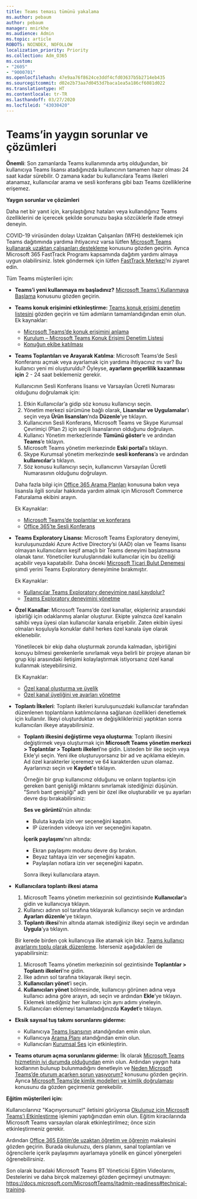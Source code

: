 ```yaml
---
title: Teams teması tümünü yakalama
ms.author: pebaum
author: pebaum
manager: mnirkhe
ms.audience: Admin
ms.topic: article
ROBOTS: NOINDEX, NOFOLLOW
localization_priority: Priority
ms.collection: Adm_O365
ms.custom:
- "2605"
- "9000701"
ms.openlocfilehash: 47e9aa76f8624ce3ddf4cfd03637b5b2714eb435
ms.sourcegitcommit: d02e2b73aa7d0453d7baca1ea5a186cf6081d022
ms.translationtype: HT
ms.contentlocale: tr-TR
ms.lasthandoff: 03/27/2020
ms.locfileid: "43030420"
---
```

# <a name="teams-common-issues-and-resolutions"></a>Teams’in yaygın sorunlar ve çözümleri

**Önemli**: Son zamanlarda Teams kullanımında artış olduğundan, bir kullanıcıya Teams lisansı atadığınızda kullanıcının tamamen hazır olması 24 saat kadar sürebilir. O zamana kadar bu kullanıcılara Teams ilkeleri atanamaz, kullanıcılar arama ve sesli konferans gibi bazı Teams özelliklerine erişemez.

**Yaygın sorunlar ve çözümleri**

Daha net bir yanıt için, karşılaştığınız hataları veya kullandığınız Teams özelliklerini de içerecek şekilde sorunuzu başka sözcüklerle ifade etmeyi deneyin.

COVID-19 virüsünden dolayı Uzaktan Çalışanları (WFH) desteklemek için Teams dağıtımında yardıma ihtiyacınız varsa lütfen [Microsoft Teams kullanarak uzaktan çalışanları destekleme](https://docs.microsoft.com/microsoftteams/support-remote-work-with-teams) konusunu gözden geçirin. Ayrıca Microsoft 365 FastTrack Programı kapsamında dağıtım yardımı almaya uygun olabilirsiniz. İstek göndermek için lütfen [FastTrack Merkezi](https://www.microsoft.com/fasttrack)’ni ziyaret edin.

Tüm Teams müşterileri için:

- **Teams’i yeni kullanmaya mı başladınız?** [Microsoft Teams’i Kullanmaya Başlama](https://docs.microsoft.com/microsoftteams/get-started-with-teams-quick-start) konusunu gözden geçirin.
- **Teams konuk erişimini etkinleştirme:** [Teams konuk erişimi denetim listesini](https://docs.microsoft.com/microsoftteams/guest-access-checklist) gözden geçirin ve tüm adımların tamamlandığından emin olun. Ek kaynaklar:
    - [Microsoft Teams’de konuk erişimini anlama](https://docs.microsoft.com/microsoftteams/guest-access)
    - [Kurulum – Microsoft Teams Konuk Erişimi Denetim Listesi](https://docs.microsoft.com/microsoftteams/guest-access-checklist)
    - [Konuğun ekibe katılması](https://docs.microsoft.com/microsoftteams/guest-joins)

- **Teams Toplantıları ve Arayarak Katılma**: Microsoft Teams’de Sesli Konferansı açmak veya ayarlamak için yardıma ihtiyacınız mı var? Bu kullanıcı yeni mi oluşturuldu? Öyleyse, **ayarların geçerlilik kazanması için** 2 - 24 saat beklemeniz gerekir. 

    Kullanıcının Sesli Konferans lisansı ve Varsayılan Ücretli Numarası olduğunu doğrulamak için:
    1.    Etkin Kullanıcılar’a gidip söz konusu kullanıcıyı seçin.
    2.    Yönetim merkezi sürümüne bağlı olarak, **Lisanslar ve Uygulamalar**’ı seçin veya **Ürün lisansları**’nda **Düzenle**’ye tıklayın.
    3.    Kullanıcının Sesli Konferans, Microsoft Teams ve Skype Kurumsal Çevrimiçi (Plan 2) için seçili lisanslarının olduğunu doğrulayın.
    4.    Kullanıcı Yönetim merkezlerinde **Tümünü göster**’e ve ardından **Teams**’e tıklayın.
    5.    Microsoft Teams yönetim merkezinde **Eski portal**’a tıklayın.
    6.    Skype Kurumsal yönetim merkezinde **sesli konferans**’a ve ardından **kullanıcılar**’a tıklayın.
    7.    Söz konusu kullanıcıyı seçin, kullanıcının Varsayılan Ücretli Numarasının olduğunu doğrulayın.
    
    Daha fazla bilgi için [Office 365 Arama Planları](https://docs.microsoft.com/microsoftteams/calling-plans-for-office-365) konusuna bakın veya lisansla ilgili sorular hakkında yardım almak için Microsoft Commerce Faturalama ekibini arayın.

    Ek Kaynaklar:

    - [Microsoft Teams’de toplantılar ve konferans](https://docs.microsoft.com/microsoftteams/deploy-meetings-microsoft-teams-landing-page)
    - [Office 365’te Sesli Konferans](https://docs.microsoft.com/microsoftteams/audio-conferencing-in-office-365)

- **Teams Exploratory Lisansı**: Microsoft Teams Exploratory deneyimi, kuruluşunuzdaki Azure Active Directory’si (AAD) olan ve Teams lisansı olmayan kullanıcıların keşif amaçlı bir Teams deneyimi başlatmasına olanak tanır. Yöneticiler kuruluşlarındaki kullanıcılar için bu özelliği açabilir veya kapatabilir. Daha önceki [Microsoft Ticari Bulut Denemesi](https://docs.microsoft.com/microsoftteams/iw-trial-teams) şimdi yerini Teams Exploratory deneyimine bırakmıştır.

    Ek Kaynaklar:

    - [Kullanıcılar Teams Exploratory deneyimine nasıl kaydolur?](https://docs.microsoft.com/microsoftteams/teams-exploratory#how-users-sign-up-for-the-teams-exploratory-experience)
    - [Teams Exploratory deneyimini yönetme](https://docs.microsoft.com/microsoftteams/teams-exploratory#manage-the-teams-exploratory-experience)

- **Özel Kanallar**: Microsoft Teams’de özel kanallar, ekipleriniz arasındaki işbirliği için odaklanmış alanlar oluşturur. Ekipte yalnızca özel kanalın sahibi veya üyesi olan kullanıcılar kanala erişebilir. Zaten ekibin üyesi olmaları koşuluyla konuklar dahil herkes özel kanala üye olarak eklenebilir.

    Yönetilecek bir ekip daha oluşturmak zorunda kalmadan, işbirliğini konuyu bilmesi gerekenlerle sınırlamak veya belirli bir projeye atanan bir grup kişi arasındaki iletişimi kolaylaştırmak istiyorsanız özel kanal kullanmak isteyebilirsiniz.

    Ek Kaynaklar:
    - [Özel kanal oluşturma ve üyelik](https://docs.microsoft.com/microsoftteams/private-channels#private-channel-creation-and-membership)
    - [Özel kanal üyeliğini ve ayarları yönetme](https://docs.microsoft.com/microsoftteams/private-channels#manage-private-channel-membership-and-settings)

- **Toplantı İlkeleri**: Toplantı ilkeleri kuruluşunuzdaki kullanıcılar tarafından düzenlenen toplantıların katılımcılarına sağlanan özellikleri denetlemek için kullanılır. İlkeyi oluşturduktan ve değişikliklerinizi yaptıktan sonra kullanıcıları ilkeye atayabilirsiniz. 
    - **Toplantı ilkesini değiştirme veya oluşturma**: Toplantı ilkesini değiştirmek veya oluşturmak için **Microsoft Teams yönetim merkezi > Toplantılar > Toplantı ilkeleri**’ne gidin. Listeden bir ilke seçin veya Ekle’yi seçin. Yeni ilke oluşturuyorsanız bir ad ve açıklama ekleyin. Ad özel karakterler içeremez ve 64 karakterden uzun olamaz. Ayarlarınızı seçin ve **Kaydet**'e tıklayın.

        Örneğin bir grup kullanıcınız olduğunu ve onların toplantısı için gereken bant genişliği miktarını sınırlamak istediğinizi düşünün. "Sınırlı bant genişliği" adlı yeni bir özel ilke oluşturabilir ve şu ayarları devre dışı bırakabilirsiniz:

        **Ses ve görüntü**’nün altında:
        - Buluta kayda izin ver seçeneğini kapatın.
        - IP üzerinden videoya izin ver seçeneğini kapatın.

        **İçerik paylaşımı**’nın altında:
        - Ekran paylaşımı modunu devre dışı bırakın.
        - Beyaz tahtaya izin ver seçeneğini kapatın.
        - Paylaşılan notlara izin ver seçeneğini kapatın.

        Sonra ilkeyi kullanıcılara atayın.

- **Kullanıcılara toplantı ilkesi atama**

    1. Microsoft Teams yönetim merkezinin sol gezintisinde **Kullanıcılar**’a gidin ve kullanıcıya tıklayın.
    2. Kullanıcı adının sol tarafına tıklayarak kullanıcıyı seçin ve ardından **Ayarları düzenle**’ye tıklayın.
    3. **Toplantı ilkesi**’nin altında atamak istediğiniz ilkeyi seçin ve ardından **Uygula**’ya tıklayın.

    Bir kerede birden çok kullanıcıya ilke atamak için bkz. [Teams kullanıcı ayarlarını toplu olarak düzenleme](https://docs.microsoft.com/microsoftteams/edit-user-settings-in-bulk). İsterseniz aşağıdakileri de yapabilirsiniz:

    1. Microsoft Teams yönetim merkezinin sol gezintisinde **Toplantılar > Toplantı ilkeleri**’ne gidin.
    2. İlke adının sol tarafına tıklayarak ilkeyi seçin.
    3. **Kullanıcıları yönet**’i seçin.
    4. **Kullanıcıları yönet** bölmesinde, kullanıcıyı görünen adına veya kullanıcı adına göre arayın, adı seçin ve ardından **Ekle**’ye tıklayın. Eklemek istediğiniz her kullanıcı için aynı adımı yineleyin.
    5. Kullanıcıları eklemeyi tamamladığınızda **Kaydet**’e tıklayın.

- **Eksik sayısal tuş takımı sorunlarını giderme:**  

    - Kullanıcıya [Teams lisansının](https://docs.microsoft.com/MicrosoftTeams/assign-teams-licenses) atandığından emin olun.
    - Kullanıcıya [Arama Planı](https://docs.microsoft.com/MicrosoftTeams/calling-plan-landing-page) atandığından emin olun.
    - Kullanıcıları [Kurumsal Ses](https://docs.microsoft.com/skypeforbusiness/skype-for-business-hybrid-solutions/plan-your-phone-system-cloud-pbx-solution/enable-users-for-enterprise-voice-online-and-phone-system-voicemail#to-enable-your-users-for-phone-system-in-office-365-voice-and-voicemail) için etkinleştirin.

- **Teams oturum açma sorunlarını giderme:** İlk olarak [Microsoft Teams hizmetinin iyi durumda olduğundan](https://admin.microsoft.com/Adminportal/Home?source=applauncher#/servicehealth) emin olun. Ardından yaygın hata kodlarının bulunup bulunmadığını denetleyin ve [Neden Microsoft Teams’de oturum açarken sorun yaşıyorum?](https://support.office.com/article/a02f683b-61a3-4008-9447-ee60c5593b0f) konusunu gözden geçirin.  Ayrıca [Microsoft Teams’de kimlik modelleri ve kimlik doğrulaması](https://docs.microsoft.com/MicrosoftTeams/identify-models-authentication) konusunu da gözden geçirmeniz gerekebilir.

**Eğitim müşterileri için:**

Kullanıcılarınız "Kaçırıyorsunuz!" iletisini görüyorsa [Okulunuz için Microsoft Teams’i Etkinleştirme](https://docs.microsoft.com/microsoft-365/education/intune-edu-trial/enable-microsoft-teams) işlemini yaptığınızdan emin olun. Eğitim kiracılarında Microsoft Teams varsayılan olarak etkinleştirilmez; önce sizin etkinleştirmeniz gerekir.

Ardından [Office 365 Eğitim’de uzaktan öğretim ve öğrenim](https://support.office.com/article/remote-teaching-and-learning-in-office-365-education-f651ccae-7b65-478b-8366-51bb884025c4) makalesini gözden geçirin. Burada okulunuzu, ders planını, sanal toplantıları ve öğrencilerle içerik paylaşımını ayarlamaya yönelik en güncel yönergeleri öğrenebilirsiniz.

Son olarak buradaki Microsoft Teams BT Yöneticisi Eğitim Videolarını, Destelerini ve daha birçok malzemeyi gözden geçirmeyi unutmayın: https://docs.microsoft.com/MicrosoftTeams/itadmin-readiness#technical-training. 
